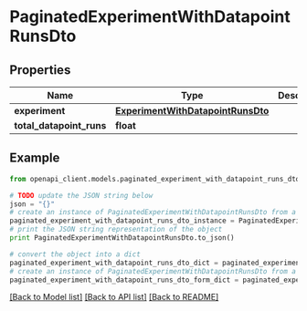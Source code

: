 # PaginatedExperimentWithDatapointRunsDto


## Properties

Name | Type | Description | Notes
------------ | ------------- | ------------- | -------------
**experiment** | [**ExperimentWithDatapointRunsDto**](ExperimentWithDatapointRunsDto.md) |  | 
**total_datapoint_runs** | **float** |  | 

## Example

```python
from openapi_client.models.paginated_experiment_with_datapoint_runs_dto import PaginatedExperimentWithDatapointRunsDto

# TODO update the JSON string below
json = "{}"
# create an instance of PaginatedExperimentWithDatapointRunsDto from a JSON string
paginated_experiment_with_datapoint_runs_dto_instance = PaginatedExperimentWithDatapointRunsDto.from_json(json)
# print the JSON string representation of the object
print PaginatedExperimentWithDatapointRunsDto.to_json()

# convert the object into a dict
paginated_experiment_with_datapoint_runs_dto_dict = paginated_experiment_with_datapoint_runs_dto_instance.to_dict()
# create an instance of PaginatedExperimentWithDatapointRunsDto from a dict
paginated_experiment_with_datapoint_runs_dto_form_dict = paginated_experiment_with_datapoint_runs_dto.from_dict(paginated_experiment_with_datapoint_runs_dto_dict)
```
[[Back to Model list]](../README.md#documentation-for-models) [[Back to API list]](../README.md#documentation-for-api-endpoints) [[Back to README]](../README.md)


